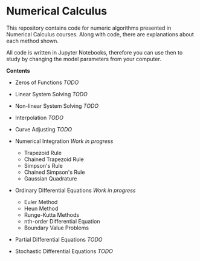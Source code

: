 # Numerical Calculus

This repository contains code for numeric algorithms presented in Numerical Calculus courses. Along with code, there are explanations about each method shown.

All code is written in Jupyter Notebooks, therefore you can use then to study by changing the model parameters from your computer.

**Contents**

* Zeros of Functions *TODO*

* Linear System Solving *TODO*

* Non-linear System Solving *TODO*

* Interpolation *TODO*

* Curve Adjusting *TODO*

* Numerical Integration *Work in progress*
    * Trapezoid Rule
    * Chained Trapezoid Rule
    * Simpson's Rule
    * Chained Simpson's Rule
    * Gaussian Quadrature

* Ordinary Differential Equations *Work in progress*
    * Euler Method
    * Heun Method
    * Runge-Kutta Methods
    * nth-order Differential Equation
    * Boundary Value Problems

* Partial Differential Equations *TODO*

* Stochastic Differential Equations *TODO*

